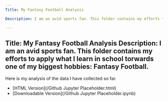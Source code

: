 ```yaml
---
Title: My Fantasy Football Analysis

Description: I am an avid sports fan. This folder contains my efforts to apply what I learn in school torwards one of my biggest hobbies: Fantasy Football.

---
```

Title: My Fantasy Football Analysis
Description: I am an avid sports fan. This folder contains my efforts to apply what I learn in school torwards one of my biggest hobbies: Fantasy Football.
- 

Here is my analysis of the data I have collected so far.
- [HTML Version](/Github Jupyter Placeholder.html)
- [Downloadable Version](/Github Jupyter Placeholder.ipynb)
